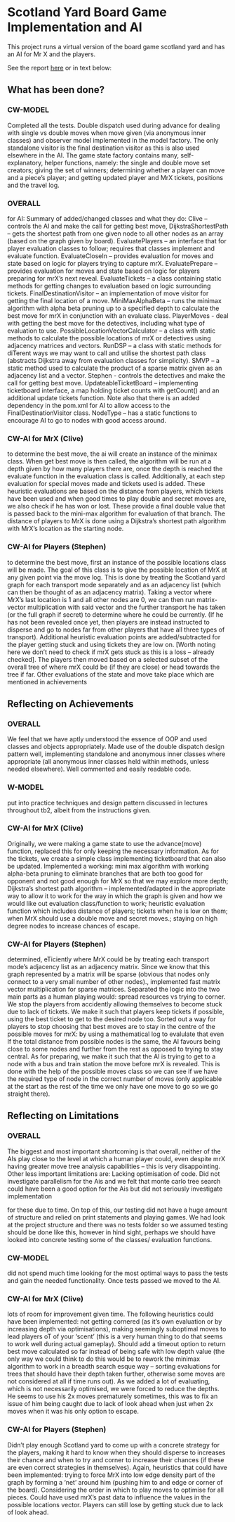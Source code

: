 # Scotland Yard Board Game Implementation and AI

This project runs a virtual version of the board game scotland yard and has an AI for Mr X and the players.

See the report [here](report.pdf) or in text below:

## What has been done?
### CW-MODEL 
Completed all the tests. Double dispatch used during advance for dealing with single vs double moves when move given (via anonymous inner classes) and observer model implemented in the model factory. The only standalone visitor is the final destination visitor as this is also used elsewhere in the AI. The game state factory contains many, self-explanatory, helper functions, namely: the single and double move set creators; giving the set of winners; determining whether a player can move and a piece’s player; and getting updated player and MrX tickets, positions and the travel log.
### OVERALL 
for AI: Summary of added/changed classes and what they do: Clive – controls the AI and make the call for getting best move, DijkstraShortestPath – gets the shortest path from one given node to all other nodes as an array (based on the graph given by board). EvaluatePlayers – an interface that for player evaluation classes to follow; requires that classes implement and evaluate function. EvaluateCloseIn – provides evaluation for moves and state based on logic for players trying to capture mrX. EvaluatePrepare – provides evaluation for moves and state based on logic for players preparing for mrX’s next reveal. EvaluateTickets – a class containing static methods for getting changes to evaluation based on logic surrounding tickets. FinalDestinationVisitor – an implementation of move visitor for getting the final location of a move. MiniMaxAlphaBeta – runs the minimax algorithm with alpha beta pruning up to a specified depth to calculate the best move for mrX in conjunction with an evaluate class. PlayerMoves - deal with getting the best move for the detectives, including what type of evaluation to use. PossibleLocationVectorCalculator – a class with static methods to calculate the possible locations of mrX or detectives using adjacency matrices and vectors. RunDSP – a class with static methods for diTerent ways we may want to call and utilise the shortest path class (abstracts Dijkstra away from evaluation classes for simplicity). SMVP – a static method used to calculate the product of a sparse matrix given as an adjacency list and a vector. Stephen - controls the detectives and make the call for getting best move. UpdateableTicketBoard – implementing ticketboard interface, a map holding ticket counts with getCount() and an additional update tickets function. Note also that there is an added dependency in the pom.xml for AI to allow access to the FinalDestinationVisitor class. NodeType – has a static functions to encourage AI to go to nodes with good access around. 
### CW-AI for MrX (Clive)
to determine the best move, the ai will create an instance of the minimax class. When get best move is then called, the algorithm will be run at a depth given by how many players there are, once the depth is reached the evaluate function in the evaluation class is called. Additionally, at each step evaluation for special moves made and tickets used is added. These heuristic evaluations are based on the distance from players, which tickets have been used and when good times to play double and secret moves are, we also check if he has won or lost. These provide a final double value that is passed back to the mini-max algorithm for evaluation of that branch. The distance of players to MrX is done using a Dijkstra’s shortest path algorithm with MrX’s location as the starting node. 
### CW-AI for Players (Stephen)
to determine the best move, first an instance of the possible locations class will be made. The goal of this class is to give the possible location of MrX at any given point via the move log. This is done by treating the Scotland yard graph for each transport mode separately and as an adjacency list (which can then be thought of as an adjacency matrix). Taking a vector where MrX’s last location is 1 and all other nodes are 0, we can then run matrix- vector multiplication with said vector and the further transport he has taken (or the full graph if secret) to determine where he could be currently. (If he has not been revealed once yet, then players are instead instructed to disperse and go to nodes far from other players that have all
three types of transport). Additional heuristic evaluation points are added/subtracted for the player getting stuck and using tickets they are low on. [Worth noting here we don’t need to check if mrX gets stuck as this is a loss – already checked]. The players then moved based on a selected subset of the overall tree of where mrX could be (if they are close) or head towards the tree if far. Other evaluations of the state and move take place which are mentioned in achievements

## Reflecting on Achievements
### OVERALL
We feel that we have aptly understood the essence of OOP and used classes and objects appropriately. Made use of the double dispatch design pattern well, implementing standalone and anonymous inner classes where appropriate (all anonymous inner classes held within methods, unless needed elsewhere). Well commented and easily readable code.
### W-MODEL 
put into practice techniques and design pattern discussed in lectures throughout tb2, albeit from the instructions given.
### CW-AI for MrX (Clive)
Originally, we were making a game state to use the advance(move) function, replaced this for only keeping the necessary information. As for the tickets, we create a simple class implementing ticketboard that can also be updated. Implemented a working: mini max algorithm with working alpha-beta pruning to eliminate branches that are both too good for opponent and not good enough for MrX so that we may explore more depth; Dijkstra’s shortest path algorithm – implemented/adapted in the appropriate way to allow it to work for the way in which the graph is given and how we would like out evaluation class/function to work; heuristic evaluation function which includes distance of players; tickets when he is low on them; when MrX should use a double move and secret moves.; staying on high degree nodes to increase chances of escape.
### CW-AI for Players (Stephen)
determined, eTiciently where MrX could be by treating each transport mode’s adjacency list as an adjacency matrix. Since we know that this graph represented by a matrix will be sparse (obvious that nodes only connect to a very small number of other nodes)., implemented fast matrix vector multiplication for sparse matrices. Separated the logic into the two main parts as a human playing would: spread resources vs trying to corner. We stop the players from accidently allowing themselves to become stuck due to lack of tickets. We make it such that players keep tickets if possible, using the best ticket to get to the desired node too. Sorted out a way for players to stop choosing that best moves are to stay in the centre of the possible moves for mrX: by using a mathematical log to evalulate that even If the total distance from possible nodes is the same, the AI favours being close to some nodes and further from the rest as opposed to trying to stay central. As for preparing, we make it such that the AI is trying to get to a node with a bus and train station the move before mrX is revealed. This is done with the help of the possible moves class so we can see if we have the required type of node in the correct number of moves (only applicable at the start as the rest of the time we only have one move to go so we go straight there).
## Reflecting on Limitations
### OVERALL
The biggest and most important shortcoming is that overall, neither of the AIs play close to the level at which a human player could, even despite mrX having greater move tree analysis capabilities – this is very disappointing. Other less important limitations are: Lacking optimisation of code. Did not investigate parallelism for the Ais and we felt that monte carlo tree search could have been a good option for the Ais but did not seriously investigate implementation

for these due to time. On top of this, our testing did not have a huge amount of structure and relied on print statements and playing games. We had look at the project structure and there was no tests folder so we assumed testing should be done like this, however in hind sight, perhaps we should have looked into concrete testing some of the classes/ evaluation functions.
### CW-MODEL
did not spend much time looking for the most optimal ways to pass the tests and gain the needed functionality. Once tests passed we moved to the AI.
### CW-AI for MrX (Clive) 
lots of room for improvement given time. The following heuristics could have been implemented: not getting cornered (as it’s own evaluation or by increasing depth via optimisations), making seemingly suboptimal moves to lead players oT of your ‘scent’ (this is a very human thing to do that seems to work well during actual gameplay). Should add a timeout option to return best move calculated so far instead of being safe with low depth value (the only way we could think to do this would be to rework the minimax algorithm to work in a breadth search esque way – sorting evaluations for trees that should have their depth taken further, otherwise some moves are not considered at all if time runs out). As we added a lot of evaluating, which is not necessarily optimised, we were forced to reduce the depths. He seems to use his 2x moves prematurely sometimes, this was to fix an issue of him being caught due to lack of look ahead when just when 2x moves when it was his only option to escape.
### CW-AI for Players (Stephen)
Didn’t play enough Scotland yard to come up with a concrete strategy for the players, making it hard to know when they should disperse to increases their chance and when to try and corner to increase their chances (if these are even correct strategies in themselves). Again, heuristics that could have been implemented: trying to force MrX into low edge density part of the graph by forming a ‘net’ around him (pushing him to and edge or corner of the board). Considering the order in which to play moves to optimise for all pieces. Could have used mrX’s past data to influence the values in the possible locations vector. Players can still lose by getting stuck due to lack of look ahead.